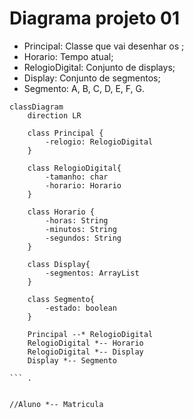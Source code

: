 # Diagrama projeto 01

- Principal: Classe que vai desenhar os ;
- Horario: Tempo atual;
- RelogioDigital: Conjunto de displays;
- Display: Conjunto de segmentos;
- Segmento: A, B, C, D, E, F, G.

```mermaid
classDiagram
    direction LR

    class Principal {
        -relogio: RelogioDigital
    }

    class RelogioDigital{
        -tamanho: char
        -horario: Horario
    } 
    
    class Horario {
        -horas: String 
        -minutos: String
        -segundos: String
    }

    class Display{
        -segmentos: ArrayList
    }

    class Segmento{
        -estado: boolean
    }

    Principal --* RelogioDigital
    RelogioDigital *-- Horario
    RelogioDigital *-- Display
    Display *-- Segmento

``` .


//Aluno *-- Matricula